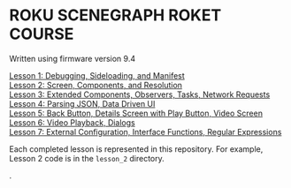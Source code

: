 # ROKU SCENEGRAPH ROKET COURSE  
Written using firmware version 9.4

[Lesson 1: Debugging, Sideloading, and Manifest](docs/Lesson1.md)  
[Lesson 2: Screen, Components, and Resolution](docs/Lesson2.md)  
[Lesson 3: Extended Components, Observers, Tasks, Network Requests](docs/Lesson3.md)  
[Lesson 4: Parsing JSON, Data Driven UI](docs/Lesson4.md)  
[Lesson 5: Back Button, Details Screen with Play Button, Video Screen](docs/Lesson5.md)  
[Lesson 6: Video Playback, Dialogs](docs/Lesson6.md)  
[Lesson 7: External Configuration, Interface Functions, Regular Expressions](docs/Lesson7.md)  

Each completed lesson is represented in this repository. For example, Lesson 2 code is in the `lesson_2` directory.

.
